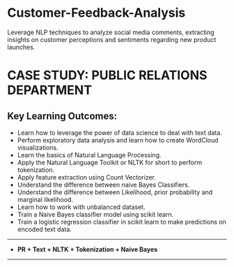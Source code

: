 # Customer-Feedback-Analysis
Leverage NLP techniques to analyze social media comments, extracting insights on customer perceptions and sentiments regarding new product launches.


# CASE STUDY: PUBLIC RELATIONS DEPARTMENT

## Key Learning Outcomes:
- Learn how to leverage the power of data science to deal with text data.
- Perform exploratory data analysis and learn how to create WordCloud visualizations.
- Learn the basics of Natural Language Processing.
- Apply the Natural Language Toolkit or NLTK for short to perform tokenization.
- Apply feature extraction using Count Vectorizer.
- Understand the difference between naive Bayes Classifiers.
- Understand the difference between Likelihood, prior probability and marginal likelihood.
- Learn how to work with unbalanced dataset.
- Train a Naive Bayes classifier model using scikit learn.
- Train a logistic regression classifier in scikit learn to make predictions on encoded text data.
___
- **PR + Text + NLTK + Tokenization + Naive Bayes**
___
